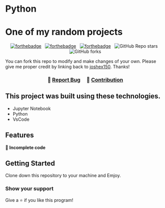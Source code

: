 # Python

# One of my random projects

<center>

[![forthebadge](https://forthebadge.com/images/badges/built-with-love.svg)](https://forthebadge.com) &nbsp;
[![forthebadge](https://forthebadge.com/images/badges/made-with-python.svg)](https://forthebadge.com) &nbsp;
[![forthebadge](https://forthebadge.com/images/badges/open-source.svg)](https://forthebadge.com) &nbsp;
![GitHub Repo stars](https://img.shields.io/github/stars/joshex150/Python?color=red&logo=github&style=for-the-badge) &nbsp;
![GitHub forks](https://img.shields.io/github/forks/joshex150/Python?color=red&logo=github&style=for-the-badge)

</center>

You can fork this repo to modify and make changes of your own. Please give me proper credit by linking back to [joshex150](https://github.com/Joshex150/Python). Thanks!

<h3 align="center">
    🔹
    <a href="https://github.com/joshex150/Python/issues">Report Bug</a> &nbsp; &nbsp;
    🔹
    <a href="https://github.com/joshex150/Python/issues">Contribution</a>
</h3>

## This project was built using these technologies.

- Jupyter Notebook
- Python
- VsCode

## Features

**📄 Incomplete code**

## Getting Started

Clone down this repository to your machine and Emjoy.


### Show your support

Give a ⭐ if you like this program!
